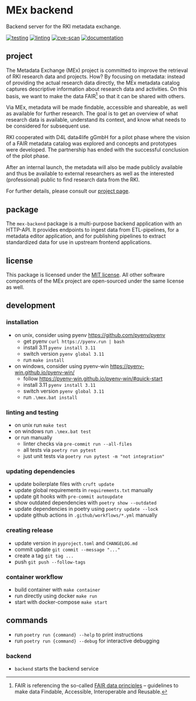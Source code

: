 # MEx backend

Backend server for the RKI metadata exchange.

[![testing](https://github.com/robert-koch-institut/mex-backend/actions/workflows/testing.yml/badge.svg)](https://github.com/robert-koch-institut/mex-backend/actions/workflows/testing.yml)
[![linting](https://github.com/robert-koch-institut/mex-backend/actions/workflows/linting.yml/badge.svg)](https://github.com/robert-koch-institut/mex-backend/actions/workflows/linting.yml)
[![cve-scan](https://github.com/robert-koch-institut/mex-backend/actions/workflows/cve-scan.yml/badge.svg)](https://github.com/robert-koch-institut/mex-backend/actions/workflows/cve-scan.yml)
[![documentation](https://github.com/robert-koch-institut/mex-backend/actions/workflows/documentation.yml/badge.svg)](https://robert-koch-institut.github.io/mex-backend)

## project

The Metadata Exchange (MEx) project is committed to improve the retrieval of RKI
research data and projects. How? By focusing on metadata: instead of providing the
actual research data directly, the MEx metadata catalog captures descriptive information
about research data and activities. On this basis, we want to make the data FAIR[^1] so
that it can be shared with others.

Via MEx, metadata will be made findable, accessible and shareable, as well as available
for further research. The goal is to get an overview of what research data is available,
understand its context, and know what needs to be considered for subsequent use.

RKI cooperated with D4L data4life gGmbH for a pilot phase where the vision of a
FAIR metadata catalog was explored and concepts and prototypes were developed.
The partnership has ended with the successful conclusion of the pilot phase.

After an internal launch, the metadata will also be made publicly available and thus be
available to external researchers as well as the interested (professional) public to
find research data from the RKI.

For further details, please consult our
[project page](https://www.rki.de/DE/Content/Forsch/MEx/MEx_node.html).

[^1]: FAIR is referencing the so-called
[FAIR data principles](https://www.go-fair.org/fair-principles/) – guidelines to make
data Findable, Accessible, Interoperable and Reusable.

## package

The `mex-backend` package is a multi-purpose backend application with an HTTP-API. It
provides endpoints to ingest data from ETL-pipelines, for a metadata editor application,
and for publishing pipelines to extract standardized data for use in upstream frontend
applications.

## license

This package is licensed under the [MIT license](/LICENSE). All other software
components of the MEx project are open-sourced under the same license as well.

## development

### installation

- on unix, consider using pyenv https://github.com/pyenv/pyenv
  - get pyenv `curl https://pyenv.run | bash`
  - install 3.11 `pyenv install 3.11`
  - switch version `pyenv global 3.11`
  - run `make install`
- on windows, consider using pyenv-win https://pyenv-win.github.io/pyenv-win/
  - follow https://pyenv-win.github.io/pyenv-win/#quick-start
  - install 3.11 `pyenv install 3.11`
  - switch version `pyenv global 3.11`
  - run `.\mex.bat install`

### linting and testing

- on unix run `make test`
- on windows run `.\mex.bat test`
- or run manually
  - linter checks via `pre-commit run --all-files`
  - all tests via `poetry run pytest`
  - just unit tests via `poetry run pytest -m "not integration"`

### updating dependencies

- update boilerplate files with `cruft update`
- update global requirements in `requirements.txt` manually
- update git hooks with `pre-commit autoupdate`
- show outdated dependencies with `poetry show --outdated`
- update dependencies in poetry using `poetry update --lock`
- update github actions in `.github/workflows/*.yml` manually

### creating release

- update version in `pyproject.toml` and `CHANGELOG.md`
- commit update `git commit --message "..."`
- create a tag `git tag ...`
- push `git push --follow-tags`

### container workflow

- build container with `make container`
- run directly using docker `make run`
- start with docker-compose `make start`

## commands

- run `poetry run {command} --help` to print instructions
- run `poetry run {command} --debug` for interactive debugging

### backend

- `backend` starts the backend service
